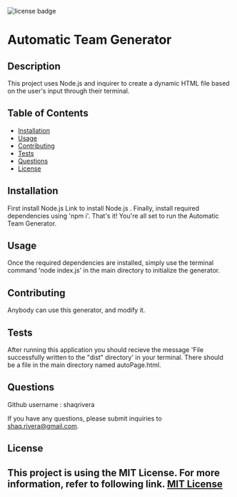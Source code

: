 ![license badge](https://img.shields.io/badge/license-MIT_License-blue)
  # Automatic Team Generator
  ## Description
  This project uses Node.js and inquirer to create a dynamic HTML file based on the user's input through their terminal.
  ## Table of Contents
  - [Installation](#installation)
  - [Usage](#usage)
  - [Contributing](#contributing)
  - [Tests](#tests)
  - [Questions](#questions)
  - [License](#license)
  ## Installation
  First install Node.js Link to install Node.js . Finally, install required dependencies using 'npm i'. That's it! You're all set to run the Automatic Team Generator.
  ## Usage
  Once the required dependencies are installed, simply use the terminal command 'node index.js' in the main directory to initialize the generator.
  
  ## Contributing
  Anybody can use this generator, and modify it.
  ## Tests
  After running this application you should recieve the message 'File successfully written to the "dist" directory' in your terminal. There should be a file in the main directory named autoPage.html.
  
  ## Questions
  Github username : shaqrivera
  
  If you have any questions, please submit inquiries to shaq.rivera@gmail.com.
  
  ## License
  This project is using the MIT License. For more information, refer to following link.
    [MIT License](https://spdx.org/licenses/MIT.htm)
  ---
